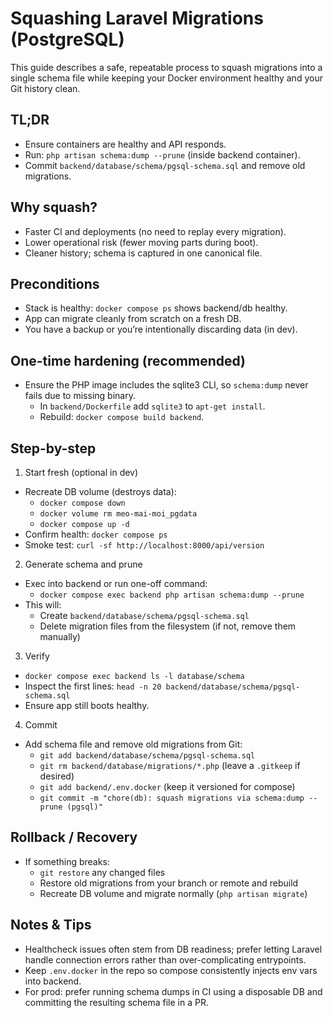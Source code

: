 # Squashing Laravel Migrations (PostgreSQL)

This guide describes a safe, repeatable process to squash migrations into a single schema file while keeping your Docker environment healthy and your Git history clean.

## TL;DR
- Ensure containers are healthy and API responds.
- Run: `php artisan schema:dump --prune` (inside backend container).
- Commit `backend/database/schema/pgsql-schema.sql` and remove old migrations.

## Why squash?
- Faster CI and deployments (no need to replay every migration).
- Lower operational risk (fewer moving parts during boot).
- Cleaner history; schema is captured in one canonical file.

## Preconditions
- Stack is healthy: `docker compose ps` shows backend/db healthy.
- App can migrate cleanly from scratch on a fresh DB.
- You have a backup or you’re intentionally discarding data (in dev).

## One-time hardening (recommended)
- Ensure the PHP image includes the sqlite3 CLI, so `schema:dump` never fails due to missing binary.
  - In `backend/Dockerfile` add `sqlite3` to `apt-get install`.
  - Rebuild: `docker compose build backend`.

## Step-by-step

1) Start fresh (optional in dev)
- Recreate DB volume (destroys data):
  - `docker compose down`
  - `docker volume rm meo-mai-moi_pgdata`
  - `docker compose up -d`
- Confirm health: `docker compose ps`
- Smoke test: `curl -sf http://localhost:8000/api/version`

2) Generate schema and prune
- Exec into backend or run one-off command:
  - `docker compose exec backend php artisan schema:dump --prune`
- This will:
  - Create `backend/database/schema/pgsql-schema.sql`
  - Delete migration files from the filesystem (if not, remove them manually)

3) Verify
- `docker compose exec backend ls -l database/schema`
- Inspect the first lines: `head -n 20 backend/database/schema/pgsql-schema.sql`
- Ensure app still boots healthy.

4) Commit
- Add schema file and remove old migrations from Git:
  - `git add backend/database/schema/pgsql-schema.sql`
  - `git rm backend/database/migrations/*.php` (leave a `.gitkeep` if desired)
  - `git add backend/.env.docker` (keep it versioned for compose)
  - `git commit -m "chore(db): squash migrations via schema:dump --prune (pgsql)"`

## Rollback / Recovery
- If something breaks:
  - `git restore` any changed files
  - Restore old migrations from your branch or remote and rebuild
  - Recreate DB volume and migrate normally (`php artisan migrate`)

## Notes & Tips
- Healthcheck issues often stem from DB readiness; prefer letting Laravel handle connection errors rather than over-complicating entrypoints.
- Keep `.env.docker` in the repo so compose consistently injects env vars into backend.
- For prod: prefer running schema dumps in CI using a disposable DB and committing the resulting schema file in a PR.
